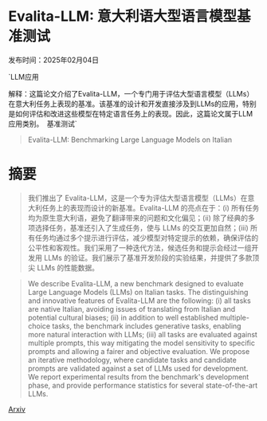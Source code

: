 # Evalita-LLM: 意大利语大型语言模型基准测试

发布时间：2025年02月04日

`LLM应用

解释：这篇论文介绍了Evalita-LLM，一个专门用于评估大型语言模型（LLMs）在意大利任务上表现的基准。该基准的设计和开发直接涉及到LLMs的应用，特别是如何评估和改进这些模型在特定语言任务上的表现。因此，这篇论文属于LLM应用类别。` `基准测试`

> Evalita-LLM: Benchmarking Large Language Models on Italian

# 摘要

> 我们推出了 Evalita-LLM，这是一个专为评估大型语言模型（LLMs）在意大利任务上的表现而设计的新基准。Evalita-LLM 的亮点在于：(i) 所有任务均为原生意大利语，避免了翻译带来的问题和文化偏见；(ii) 除了经典的多项选择任务，基准还引入了生成任务，使与 LLMs 的交互更加自然；(iii) 所有任务均通过多个提示进行评估，减少模型对特定提示的依赖，确保评估的公平性和客观性。我们采用了一种迭代方法，候选任务和提示会经过一组开发用 LLMs 的验证。我们展示了基准开发阶段的实验结果，并提供了多款顶尖 LLMs 的性能数据。

> We describe Evalita-LLM, a new benchmark designed to evaluate Large Language Models (LLMs) on Italian tasks. The distinguishing and innovative features of Evalita-LLM are the following: (i) all tasks are native Italian, avoiding issues of translating from Italian and potential cultural biases; (ii) in addition to well established multiple-choice tasks, the benchmark includes generative tasks, enabling more natural interaction with LLMs; (iii) all tasks are evaluated against multiple prompts, this way mitigating the model sensitivity to specific prompts and allowing a fairer and objective evaluation. We propose an iterative methodology, where candidate tasks and candidate prompts are validated against a set of LLMs used for development. We report experimental results from the benchmark's development phase, and provide performance statistics for several state-of-the-art LLMs.

[Arxiv](https://arxiv.org/abs/2502.02289)